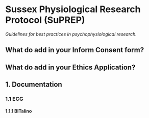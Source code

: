 # Sussex Physiological Research Protocol (SuPREP)

*Guidelines for best practices in psychophysiological research.*

## What do add in your Inform Consent form?


## What do add in your Ethics Application?


## 1. Documentation

### 1.1 ECG

#### 1.1.1 BITalino 




